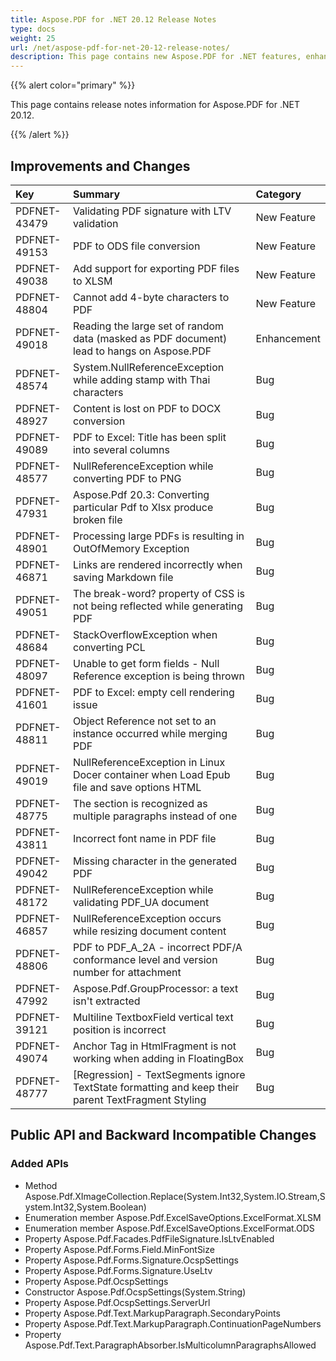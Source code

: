 ```yaml
---
title: Aspose.PDF for .NET 20.12 Release Notes
type: docs
weight: 25
url: /net/aspose-pdf-for-net-20-12-release-notes/
description: This page contains new Aspose.PDF for .NET features, enhancement, and bug fixes in 2020, version 20.12. 
---
```


{{% alert color="primary" %}}

This page contains release notes information for Aspose.PDF for .NET 20.12.

{{% /alert %}}
## **Improvements and Changes**

|**Key**|**Summary**|**Category**|
| :- | :- | :- |
|PDFNET-43479|Validating PDF signature with LTV validation|New Feature|
|PDFNET-49153|PDF to ODS file conversion|New Feature|
|PDFNET-49038|Add support for exporting PDF files to XLSM|New Feature|
|PDFNET-48804|Cannot add 4-byte characters to PDF|New Feature|
|PDFNET-49018|Reading the large set of random data (masked as PDF document) lead to hangs on Aspose.PDF|Enhancement|
|PDFNET-48574|System.NullReferenceException while adding stamp with Thai characters|Bug|
|PDFNET-48927|Content is lost on PDF to DOCX conversion|Bug|
|PDFNET-49089|PDF to Excel: Title has been split into several columns|Bug|
|PDFNET-48577|NullReferenceException while converting PDF to PNG|Bug|
|PDFNET-47931|Aspose.Pdf 20.3: Converting particular Pdf to Xlsx produce broken file|Bug|
|PDFNET-48901|Processing large PDFs is resulting in OutOfMemory Exception|Bug|
|PDFNET-46871|Links are rendered incorrectly when saving Markdown file|Bug|
|PDFNET-49051|The break-word? property of CSS is not being reflected while generating PDF|Bug|
|PDFNET-48684|StackOverflowException when converting PCL|Bug|
|PDFNET-48097|Unable to get form fields - Null Reference exception is being thrown|Bug|
|PDFNET-41601|PDF to Excel: empty cell rendering issue|Bug|
|PDFNET-48811|Object Reference not set to an instance occurred while merging PDF|Bug|
|PDFNET-49019|NullReferenceException in Linux Docer container when Load Epub file and save options HTML|Bug|
|PDFNET-48775|The section is recognized as multiple paragraphs instead of one|Bug|
|PDFNET-43811|Incorrect font name in PDF file|Bug|
|PDFNET-49042|Missing character in the generated PDF|Bug|
|PDFNET-48172|NullReferenceException while validating PDF_UA document|Bug|
|PDFNET-46857|NullReferenceException occurs while resizing document content|Bug|
|PDFNET-48806|PDF to PDF_A_2A - incorrect PDF/A conformance level and version number for attachment|Bug|
|PDFNET-47992|Aspose.Pdf.GroupProcessor: a text isn't extracted|Bug|
|PDFNET-39121|Multiline TextboxField vertical text position is incorrect|Bug|
|PDFNET-49074|Anchor Tag in HtmlFragment is not working when adding in FloatingBox|Bug|
|PDFNET-48777|[Regression] - TextSegments ignore TextState formatting and keep their parent TextFragment Styling|Bug|



## Public API and Backward Incompatible Changes ##

### Added APIs ###
* Method Aspose.Pdf.XImageCollection.Replace(System.Int32,System.IO.Stream,System.Int32,System.Boolean)
* Enumeration member Aspose.Pdf.ExcelSaveOptions.ExcelFormat.XLSM
* Enumeration member Aspose.Pdf.ExcelSaveOptions.ExcelFormat.ODS
* Property Aspose.Pdf.Facades.PdfFileSignature.IsLtvEnabled
* Property Aspose.Pdf.Forms.Field.MinFontSize
* Property Aspose.Pdf.Forms.Signature.OcspSettings
* Property Aspose.Pdf.Forms.Signature.UseLtv
* Property Aspose.Pdf.OcspSettings
* Constructor Aspose.Pdf.OcspSettings(System.String)
* Property Aspose.Pdf.OcspSettings.ServerUrl
* Property Aspose.Pdf.Text.MarkupParagraph.SecondaryPoints
* Property Aspose.Pdf.Text.MarkupParagraph.ContinuationPageNumbers
* Property Aspose.Pdf.Text.ParagraphAbsorber.IsMulticolumnParagraphsAllowed

